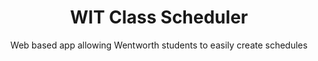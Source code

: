 ---
layout: page
title: WIT Class Scheduler
subtitle: Web based app allowing Wentworth students to easily create schedules
comments: true
---